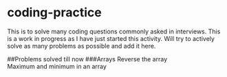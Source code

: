 ﻿# coding-practice
This is to solve many coding questions commonly asked in interviews. 
This is a work in progress as I have just started this activity. Will try to actively solve as many problems as possible and add it here.

##Problems solved till now
###Arrays
Reverse the array<br />
Maximum and minimum in an array<br />
